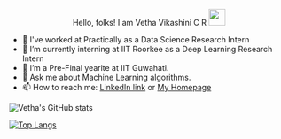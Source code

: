 <p align="center">
Hello, folks! I am Vetha Vikashini C R <img src="https://raw.githubusercontent.com/MartinHeinz/MartinHeinz/master/wave.gif" width="30px">



- 🔭 I've worked at Practically as a Data Science Research Intern
- 🌱 I’m currently interning at IIT Roorkee as a Deep Learning Research Intern
- 👯 I’m a Pre-Final yearite at IIT Guwahati.
- 💬 Ask me about Machine Learning algorithms.
- 📫 How to reach me: [LinkedIn link](https://www.linkedin.com/in/vetha-vikashini-c-81a380b6/) or [My Homepage](https://vethssvikas.github.io/)
 
  
<p align="center">


![Vetha's GitHub stats](https://github-readme-stats.vercel.app/api?username=vethssvikas&show_icons=true&theme=radical)
  
<p align="center">

[![Top Langs](https://github-readme-stats.vercel.app/api/top-langs/?username=vethssvikas)](https://github.com/vethssvikas/github-readme-stats)

</p>


